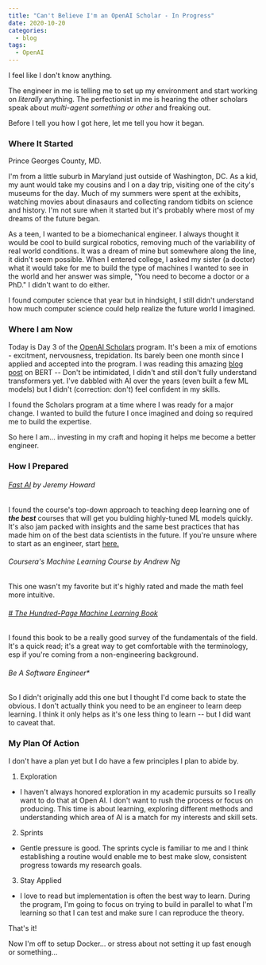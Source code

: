 ```yaml
---
title: "Can't Believe I'm an OpenAI Scholar - In Progress"
date: 2020-10-20
categories:
  - blog
tags:
  - OpenAI
---
```


I feel like I don't know anything. 

The engineer in me is telling me to set up my environment and start working on *literally* anything. The perfectionist in me is hearing the other scholars speak about *multi-agent something or other* and freaking out. 

Before I tell you how I got here, let me tell you how it began.

### Where It Started
<i class="fas fa-map-marker-alt"></i> Prince Georges County, MD. 

I'm from a little suburb in Maryland just outside of Washington, DC. As a kid, my aunt would take my cousins and I on a day trip, visiting one of the city's museums for the day. Much of my summers were spent at the exhibits, watching movies about dinasaurs and collecting random tidbits on science and history. I'm not sure when it started but it's probably where most of my dreams of the future began. 

As a teen, I wanted to be a biomechanical engineer. I always thought it would be cool to build surgical robotics, removing much of the variability of real world conditions. It was a dream of mine but somewhere along the line, it didn't seem possible. When I entered college, I asked my sister (a doctor) what it would take for me to build the type of machines I wanted to see in the world and her answer was simple, "You need to become a doctor or a PhD." I didn't want to do either. 

I found computer science that year but in hindsight, I still didn't understand how much computer science could help realize the future world I imagined.


### Where I am Now
Today is Day 3 of the [OpenAI Scholars](https://openai.com/blog/openai-scholars-spring-2020/) program. It's been a mix of emotions - excitment, nervousness, trepidation. Its barely been one month since I applied and accepted into the program. I was reading this amazing [blog post](http://jalammar.github.io/illustrated-bert/) on BERT -- Don't be intimidated, I didn't and still don't fully understand transformers yet. I've dabbled with AI over the years (even built a few ML models) but I didn't (correction: don't) feel confident in my skills. 

I found the Scholars program at a time where I was ready for a major change. I wanted to build the future I once imagined and doing so required me to build the expertise. 

So here I am... investing in my craft and hoping it helps me become a better engineer.  

### How I Prepared

###### [Fast AI](https://fast.ai/) by Jeremy Howard
I found the course's top-down approach to teaching deep learning  one of ***the best*** courses that will get you bulding highly-tuned ML models quickly. It's also jam packed with insights and the same best practices that has made him on of the best data scientists in the future. If you're unsure where to start as an engineer, start [here.](https://course.fast.ai/)  

###### Coursera's Machine Learning Course by Andrew Ng
This one wasn't my favorite but it's highly rated and made the math feel more intuitive. 

###### [# The Hundred-Page Machine Learning Book](https://www.amazon.com/Hundred-Page-Machine-Learning-Book-ebook/dp/B07MGCNKXB) 
I found this book to be a really good survey of the fundamentals of the field. It's a quick read; it's a great way to get comfortable with the terminology, esp if you're coming from a non-engineering background. 

###### Be A Software Engineer*
So I didn't originally add this one but I thought I'd come back to state the obvious. I don't actually think you need to be an engineer to learn deep learning. I think it only helps as it's one less thing to learn -- but I did want to caveat that.  


### My Plan Of Action
I don't have a plan yet but I do have a few principles I plan to abide by. 

1. Exploration
- I haven't always honored exploration in my academic pursuits so I really want to do that at Open AI. I don't want to rush the process or focus on producing. This time is about learning, exploring different methods and understanding which area of AI is a match for my interests and skill sets. 
2. Sprints
- Gentle pressure is good. The sprints cycle is familiar to me and I think establishing a routine would enable me to best make slow, consistent progress towards my research goals.
3. Stay Applied
- I love to read but implementation is often the best way to learn. During the program, I'm going to focus on trying to build in parallel to what I'm learning so that I can test and make sure I can reproduce the theory.

That's it! 

Now I'm off to setup Docker... 
or stress about not setting it up fast enough or something... 

